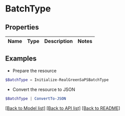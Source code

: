 # BatchType
## Properties

Name | Type | Description | Notes
------------ | ------------- | ------------- | -------------

## Examples

- Prepare the resource
```powershell
$BatchType = Initialize-RealGreenSaPSBatchType 
```

- Convert the resource to JSON
```powershell
$BatchType | ConvertTo-JSON
```

[[Back to Model list]](../README.md#documentation-for-models) [[Back to API list]](../README.md#documentation-for-api-endpoints) [[Back to README]](../README.md)

